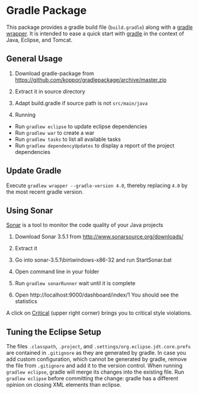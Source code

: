 # Gradle Package

This package provides a gradle build file (`build.gradle`) along with a
[gradle wrapper](http://www.gradle.org/docs/current/userguide/gradle_wrapper.html).
It is intended to ease a quick start with [gradle](http://www.gradle.org)
in the context of Java, Eclipse, and Tomcat.


## General Usage

1. Download gradle-package from https://github.com/koppor/gradlepackage/archive/master.zip

2. Extract it in source directory

3. Adapt build.gradle if source path is not `src/main/java`

4. Running
 * Run `gradlew eclipse` to update eclipse dependencies
 * Run `gradlew war` to create a war
 * Run `gradlew tasks` to list all available tasks
 * Run `gradlew dependencyUpdates` to display a report of the project dependencies


## Update Gradle

Execute `gradlew wrapper --gradle-version 4.0`, thereby replacing `4.0` by the most recent gradle version.


## Using Sonar

[Sonar](http://www.sonarsource.org/) is a tool to monitor the code quality of your Java projects

1. Download Sonar 3.5.1 from http://www.sonarsource.org/downloads/

2. Extract it

3. Go into sonar-3.5.1\bin\windows-x86-32 and run StartSonar.bat

4. Open command line in your folder

5. Run `gradlew sonarRunner`
wait until it is complete

6. Open http://localhost:9000/dashboard/index/1
You should see the statistics

A click on [Critical](http://localhost:9000/drilldown/violations/1?severity=CRITICAL)
(upper right corner) brings you to critical style violations.


## Tuning the Eclipse Setup

The files `.classpath`, `.project`, and `.settings/org.eclipse.jdt.core.prefs` are contained in `.gitignore` as they are generated by gradle.
In case you add custom configuration, which cannot be generated by gradle, remove the file from `.gitignore` and add it to the version control.
When running `gradlew eclipse`, gradle will merge its changes into the existing file.
Run `gradlew eclipse` before committing the change: gradle has a different opinion on closing XML elements than eclipse.
